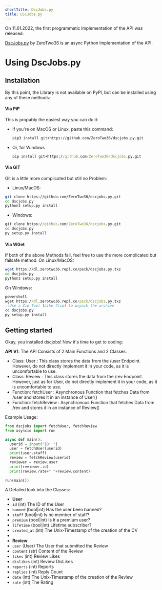 ```yaml
---
shortTitle: DscJobs.py
title: DSCJobs.py
---
```


On 11.01.2022, the first programmatic Implementation of the API was released: 

[DscJobs.py](https://github.com/ZeroTwo36/dscjobs.py/) by ZeroTwo36 is an async Python Implementation of the API.

# Using DscJobs.py  
## Installation  

By this point, the Library is not available on PyPI, but can be installed using any of these methods:

#### Via PiP
This is propably the easiest way you can do it:  
* If you're on MacOS or Linux, paste this command:
  ```sh
  pip3 install git+https://github.com/ZeroTwo36/dscjobs.py.git
  ```
* Or, for Windows
  ```cmd
  pip install git+https://github.com/ZeroTwo36/dscjobs.py.git
  ```

#### Via GIT
Git is a little more complicated but still no Problem:

* Linux/MacOS:
```sh
git clone https://github.com/ZeroTwo36/dscjobs.py.git
cd dscjobs.py
python3 setup.py install
```
* Windows:
```cmd
git clone https://github.com/ZeroTwo36/dscjobs.py.git
cd dscjobs.py
py setup.py install
```

#### Via WGet
If both of the above Methods fail, feel free to use the more complicated but failsafe method:
On Linux/MacOS:
```sh
wget https://dl.zerotwo36.repl.co/pack/dscjobs.py.txz
cd dscjobs.py
python3 setup.py install
```
On Windows:

```cmd
powershell
wget https://dl.zerotwo36.repl.co/pack/dscjobs.py.txz
::Use a Zip Tool (Like 7zip) to unpack the archive
cd dscjobs.py
py setup.py install
```

## Getting started
Okay, you installed dscjobs! Now it's time to get to coding:

**API V1**:
The API Consists of 2 Main Functions and 2 Classes:
* Class: User : This class stores the data from the /user Endpoint. However, do not directly implement it in your code, as it is uncomfortable to use. 
* Class: Review : This class stores the data from the /rev Endpoint. However, just as for User, do not directly implement it in your code, as it is uncomfortable to use.
* Function: fetchUser : Asynchronous Function that fetches Data from /user and stores it in an instance of User()
* Function: fetchReview : Asynchronous Function that fetches Data from /rev and stores it in an instance of Review()

Example Usage:
```py
from dscjobs import fetchUser, fetchReview
from asyncio import run

async def main():
  userid = input("ID: ")
  user = fetchUser(userid)
  print(user.staff)
  review = fetchReview(userid)
  reviewer = review.user
  print(reviewer.id)
  print(review.rate+" "+review.content)
 
run(main())
```

A Detailed look into the Classes:
* **User**
*   `id` (int) The ID of the User
*   `banned` (bool|int) Has the user been banned?
*   `staff` (bool|int) Is he member of staff?
*   `premium` (bool|int) Is it a premium user?
*   `lifetime` (bool|int) Lifetime subscriber?
*   `created_at` (int) The Unix-Timestamp of the creation of the CV
*   
* **Review**
*   `user` (User) The User that submitted the Review
*   `content` (str) Content of the Review
*   `likes` (int) Review Likes
*   `dislikes` (int) Review DisLikes
*   `reports` (int) Reports
*   `replies` (int) Reply Count
*   `date` (int) The Unix-Timestamp of the creation of the Review
*   `rate` (int) The Rating
